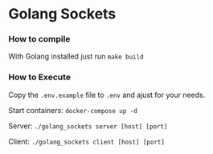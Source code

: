 # Golang Sockets

### How to compile

With Golang installed just run `make build`

### How to Execute

Copy the `.env.example` file to `.env` and ajust for your needs.

Start containers: `docker-compose up -d`

Server: `./golang_sockets server [host] [port]`

Client: `./golang_sockets client [host] [port]`
